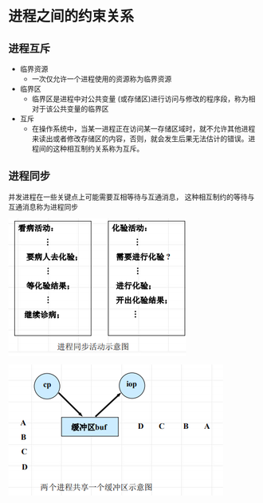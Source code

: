 <!--
 * @Descripttion: 
 * @version: 
 * @Author: WangQing
 * @email: 2749374330@qq.com
 * @Date: 2020-01-01 21:59:13
 * @LastEditors: WangQing
 * @LastEditTime: 2020-01-01 22:05:08
 -->
# 进程之间的约束关系

## 进程互斥

- 临界资源
    - 一次仅允许一个进程使用的资源称为临界资源
- 临界区
    - 临界区是进程中对公共变量 (或存储区)进行访问与修改的程序段，称为相对于该公共变量的临界区
- 互斥
    - 在操作系统中，当某一进程正在访问某一存储区域时，就不允许其他进程来读出或者修改存储区的内容，否则，就会发生后果无法估计的错误。进程间的这种相互制约关系称为互斥。

## 进程同步

并发进程在一些关键点上可能需要互相等待与互通消息，
这种相互制约的等待与互通消息称为进程同步

![](images/2020-01-01-22-04-37.png)

![](images/2020-01-01-22-04-50.png)